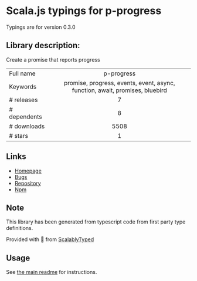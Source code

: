 
# Scala.js typings for p-progress

Typings are for version 0.3.0

## Library description:
Create a promise that reports progress

|                    |                 |
| ------------------ | :-------------: |
| Full name          | p-progress |
| Keywords           | promise, progress, events, event, async, function, await, promises, bluebird |
| # releases         | 7 |
| # dependents       | 8 |
| # downloads        | 5508 |
| # stars            | 1 |

## Links
- [Homepage](https://github.com/sindresorhus/p-progress#readme)
- [Bugs](https://github.com/sindresorhus/p-progress/issues)
- [Repository](https://github.com/sindresorhus/p-progress)
- [Npm](https://www.npmjs.com/package/p-progress)
    


## Note
This library has been generated from typescript code from first party type definitions.

Provided with :purple_heart: from [ScalablyTyped](https://github.com/oyvindberg/ScalablyTyped)

## Usage
See [the main readme](../../readme.md) for instructions.


